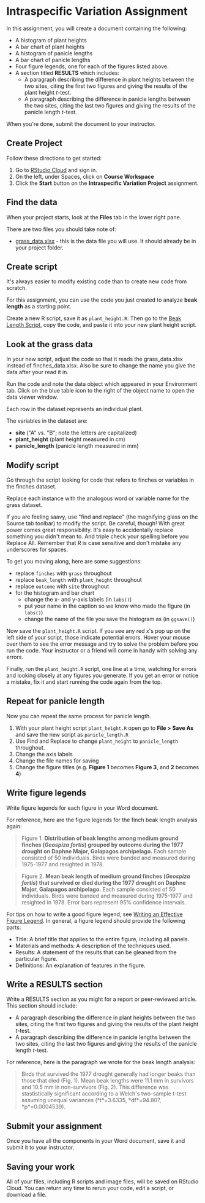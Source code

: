 # Intraspecific Variation Assignment

In this assignment, you will create a document containing the following:

- A histogram of plant heights
- A bar chart of plant heights
- A histogram of panicle lengths
- A bar chart of panicle lengths
- Four figure legends, one for each of the figures listed above.
- A section titled **RESULTS** which includes:
    - A paragraph describing the difference in plant heights between the two sites, citing the first two figures and giving the results of the plant height *t*-test.
    - A paragraph describing the difference in panicle lengths between the two sites, citing the last two figures and giving the results of the panicle length *t*-test.

When you're done, submit the document to your instructor.

## Create Project

Follow these directions to get started:

1. Go to [RStudio Cloud](https://rstudio.cloud/) and sign in. 
2. On the left, under Spaces, click on **Course Workspace**
3. Click the **Start** button on the **Intraspecific Variation Project** assignment.

## Find the data

When your project starts, look at the **Files** tab in the lower right pane.

There are two files you should take note of:
- [grass_data.xlsx](grass_data.xlsx) - this is the data file you will use. It should already be in your project folder.

## Create script

It's always easier to modify existing code than to create new code from scratch. 

For this assignment, you can use the code you just created to analyze **beak length** as a starting point.

Create a new R script, save it as `plant_height.R`. Then go to the [Beak Length Script](beak-length-script.html), copy the code, and paste it into your new plant height script.

## Look at the grass data

In your new script, adjust the code so that it reads the grass_data.xlsx instead of finches_data.xlsx. Also be sure to change the name you give the data after your read it in.



Run the code and note the data object which appeared in your Environment tab. Click on the blue table icon to the right of the object name to open the data viewer window.

Each row in the dataset represents an individual plant.

The variables in the dataset are:

- **site** ("A" vs. "B"; note the letters are capitalized)
- **plant_height** (plant height measured in cm)
- **panicle_length** (panicle length measured in mm)

## Modify script

Go through the script looking for code that refers to finches or variables in the finches dataset.

Replace each instance with the analogous word or variable name for the grass dataset.

If you are feeling saavy, use "find and replace" (the magnifying glass on the Source tab toolbar) to modify the script. Be careful, though! With great power comes great responsibility. It's easy to accidentally replace something you didn't mean to. And triple check your spelling before you Replace All. Remember that R is case sensitive and don't mistake any underscores for spaces.

To get you moving along, here are some suggestions:

- replace `finches` with `grass` throughout
- replace `beak_length` with `plant_height` throughout
- replace `outcome` with `site` throughout
- for the histogram and bar chart
    - change the x- and y-axis labels (in `labs()`)
    - put your name in the caption so we know who made the figure (in `labs()`)
    - change the name of the file you save the histogram as (in `ggsave()`)

Now save the `plant_height.R` script. If you see any red x's pop up on the left side of your script, those indicate potential errors. Hover your mouse over them to see the error message and try to solve the problem before you run the code. Your instructor or a friend will come in handy with solving any errors.

Finally, run the `plant_height.R` script, one line at a time, watching for errors and looking closely at any figures you generate. If you get an error or notice a mistake, fix it and start running the code again from the top.

## Repeat for panicle length

Now you can repeat the same process for panicle length.

1. With your plant height script `plant_height.R` open go to **File > Save As** and save the new script as `panicle_length.R`
4. Use Find and Replace to change `plant_height` to `panicle_length` throughout.
4. Change the axis labels
3. Change the file names for saving
4. Change the figure titles (e.g. **Figure 1** becomes **Figure 3**, and **2** becomes **4**)


## Write figure legends

Write figure legends for each figure in your Word document.

For reference, here are the figure legends for the finch beak length analysis again:

<blockquote class="text-info">Figure 1. <strong>Distribution of beak lengths among medium ground finches (<i>Geospiza fortis</i>) grouped by outcome during the 1977 drought on Daphne Major, Galapagos archipelago.</strong> Each sample consisted of 50 individuals. Birds were banded and measured during 1975-1977 and resighted in 1978.</blockquote>

<blockquote class="text-info">Figure 2. <strong>Mean beak length of medium ground finches (<i>Geospiza fortis</i>) that survived or died during the 1977 drought on Daphne Major, Galapagos archipelago.</strong> Each sample consisted of 50 individuals. Birds were banded and measured during 1975-1977 and resighted in 1978. Error bars represent 95% confidence intervals.</blockquote>

For tips on how to write a good figure legend, see [Writing an Effective Figure Legend](https://www.aje.com/en/arc/writing-effective-figure-legend/). In general, a figure legend should provide the following parts:

- Title: A brief title that applies to the entire figure, including all panels.
- Materials and methods: A description of the techniques used.
- Results: A statement of the results that can be gleaned from the particular figure.
- Definitions: An explanation of features in the figure.

## Write a RESULTS section

Write a RESULTS section as you might for a report or peer-reviewed article. This section should include:

- A paragraph describing the difference in plant heights between the two sites, citing the first two figures and giving the results of the plant height *t*-test.
- A paragraph describing the difference in panicle lengths between the two sites, citing the last two figures and giving the results of the panicle length *t*-test.

For reference, here is the paragraph we wrote for the beak length analysis:

<blockquote class="text-info">Birds that survived the 1977 drought generally had longer beaks than those that died (Fig. 1). Mean beak lengths were 11.1 mm in survivors and 10.5 mm in non-survivors (Fig. 2).  This difference was stastistically significant according to a Welch's two-sample t-test assuming unequal variances (*t*=3.6335, *df*=94.807, *p*=0.0004539).</blockquote>


## Submit your assignment

Once you have all the components in your Word document, save it and submit it to your instructor.


## Saving your work

All of your files, including R scripts and image files, will be saved on RStudio Cloud. You can return any time to rerun your code, edit a script, or download a file.
